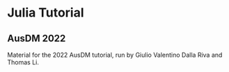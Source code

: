 # Julia Tutorial
## AusDM 2022

Material for the 2022 AusDM tutorial, run by Giulio Valentino Dalla Riva and Thomas Li.